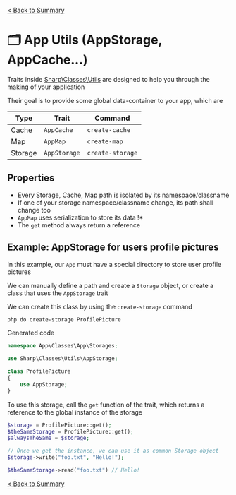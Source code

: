 [< Back to Summary](../README.md)

# 🗂 App Utils (AppStorage, AppCache...)

Traits inside [Sharp\Classes\Utils](../../Classes/Utils/) are designed
to help you through the making of your application

Their goal is to provide some global data-container to your app, which are

| Type    | Trait        | Command          |
|---------|--------------|------------------|
| Cache   | `AppCache`   | `create-cache`   |
| Map     | `AppMap`     | `create-map`     |
| Storage | `AppStorage` | `create-storage` |

## Properties

- Every Storage, Cache, Map path is isolated by its namespace/classname
- If one of your storage namespace/classname change, its path shall change too
- `AppMap` uses serialization to store its data !*
- The `get` method always return a reference

## Example: AppStorage for users profile pictures

In this example, our `App` must have a special directory to store user profile pictures

We can manually define a path and create a `Storage` object, 
or create a class that uses the `AppStorage` trait

We can create this class by using the `create-storage` command 

```bash
php do create-storage ProfilePicture
```

Generated code
```php
namespace App\Classes\App\Storages;

use Sharp\Classes\Utils\AppStorage;

class ProfilePicture 
{
    use AppStorage;
} 
```

To use this storage, call the `get` function of the trait, which returns a reference to the global instance of the storage

```php
$storage = ProfilePicture::get();
$theSameStorage = ProfilePicture::get();
$alwaysTheSame = $storage;

// Once we get the instance, we can use it as common Storage object
$storage->write("foo.txt", "Hello!");

$theSameStorage->read("foo.txt") // Hello!
```

[< Back to Summary](../README.md)